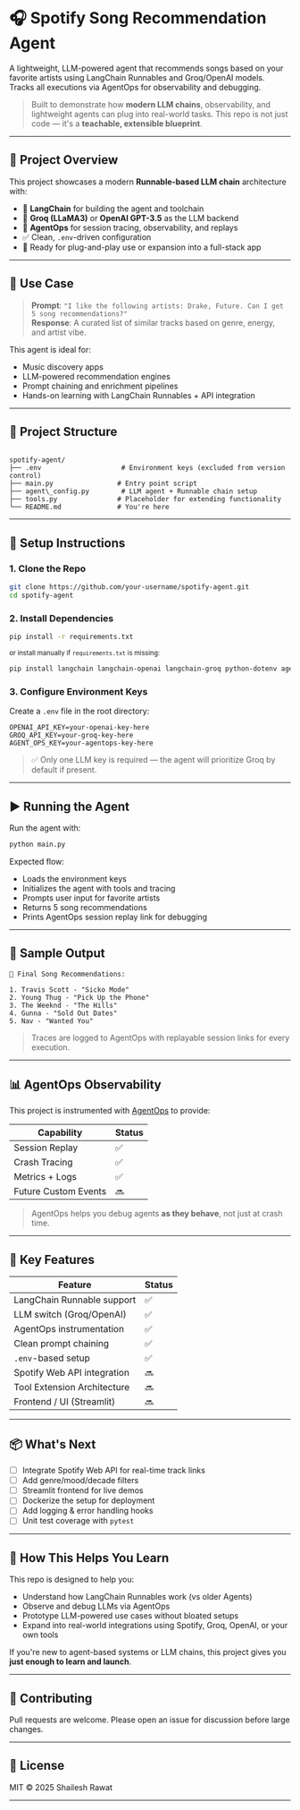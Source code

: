 # 🎧 Spotify Song Recommendation Agent

A lightweight, LLM-powered agent that recommends songs based on your favorite artists using LangChain Runnables and Groq/OpenAI models. Tracks all executions via AgentOps for observability and debugging.

> Built to demonstrate how **modern LLM chains**, observability, and lightweight agents can plug into real-world tasks. This repo is not just code — it's a **teachable, extensible blueprint**.

---

## 🚀 Project Overview

This project showcases a modern **Runnable-based LLM chain** architecture with:

- 🔗 **LangChain** for building the agent and toolchain
- 💬 **Groq (LLaMA3)** or **OpenAI GPT-3.5** as the LLM backend
- 🧠 **AgentOps** for session tracing, observability, and replays
- ✅ Clean, `.env`-driven configuration
- 🧰 Ready for plug-and-play use or expansion into a full-stack app

---

## 🧠 Use Case

> **Prompt**: `"I like the following artists: Drake, Future. Can I get 5 song recommendations?"`  
> **Response**: A curated list of similar tracks based on genre, energy, and artist vibe.

This agent is ideal for:

- Music discovery apps
- LLM-powered recommendation engines
- Prompt chaining and enrichment pipelines
- Hands-on learning with LangChain Runnables + API integration

---

## 📁 Project Structure

```

spotify-agent/
├── .env                    # Environment keys (excluded from version control)
├── main.py                # Entry point script
├── agent\_config.py        # LLM agent + Runnable chain setup
├── tools.py               # Placeholder for extending functionality
└── README.md              # You're here

````

---

## 🔧 Setup Instructions

### 1. Clone the Repo

```bash
git clone https://github.com/your-username/spotify-agent.git
cd spotify-agent
````

### 2. Install Dependencies

```bash
pip install -r requirements.txt
```

<sub>or install manually if `requirements.txt` is missing:</sub>

```bash
pip install langchain langchain-openai langchain-groq python-dotenv agentops
```

### 3. Configure Environment Keys

Create a `.env` file in the root directory:

```env
OPENAI_API_KEY=your-openai-key-here
GROQ_API_KEY=your-groq-key-here
AGENT_OPS_KEY=your-agentops-key-here
```

> ✅ Only one LLM key is required — the agent will prioritize Groq by default if present.

---

## ▶️ Running the Agent

Run the agent with:

```bash
python main.py
```

Expected flow:

* Loads the environment keys
* Initializes the agent with tools and tracing
* Prompts user input for favorite artists
* Returns 5 song recommendations
* Prints AgentOps session replay link for debugging

---

## 🧪 Sample Output

```
🎵 Final Song Recommendations:

1. Travis Scott - "Sicko Mode"
2. Young Thug - "Pick Up the Phone"
3. The Weeknd - "The Hills"
4. Gunna - "Sold Out Dates"
5. Nav - "Wanted You"
```

> Traces are logged to AgentOps with replayable session links for every execution.

---

## 📊 AgentOps Observability

This project is instrumented with [AgentOps](https://www.agentops.ai/) to provide:

| Capability           | Status |
| -------------------- | ------ |
| Session Replay       | ✅      |
| Crash Tracing        | ✅      |
| Metrics + Logs       | ✅      |
| Future Custom Events | 🔜     |

> AgentOps helps you debug agents **as they behave**, not just at crash time.

---

## 📌 Key Features

| Feature                     | Status |
| --------------------------- | ------ |
| LangChain Runnable support  | ✅      |
| LLM switch (Groq/OpenAI)    | ✅      |
| AgentOps instrumentation    | ✅      |
| Clean prompt chaining       | ✅      |
| `.env`-based setup          | ✅      |
| Spotify Web API integration | 🔜     |
| Tool Extension Architecture | 🔜     |
| Frontend / UI (Streamlit)   | 🔜     |

---

## 📦 What's Next

* [ ] Integrate Spotify Web API for real-time track links
* [ ] Add genre/mood/decade filters
* [ ] Streamlit frontend for live demos
* [ ] Dockerize the setup for deployment
* [ ] Add logging & error handling hooks
* [ ] Unit test coverage with `pytest`

---

## 🎯 How This Helps You Learn

This repo is designed to help you:

* Understand how LangChain Runnables work (vs older Agents)
* Observe and debug LLMs via AgentOps
* Prototype LLM-powered use cases without bloated setups
* Expand into real-world integrations using Spotify, Groq, OpenAI, or your own tools

If you're new to agent-based systems or LLM chains, this project gives you **just enough to learn and launch**.

---

## 🤝 Contributing

Pull requests are welcome. Please open an issue for discussion before large changes.

---

## 📄 License

MIT © 2025 Shailesh Rawat

---


